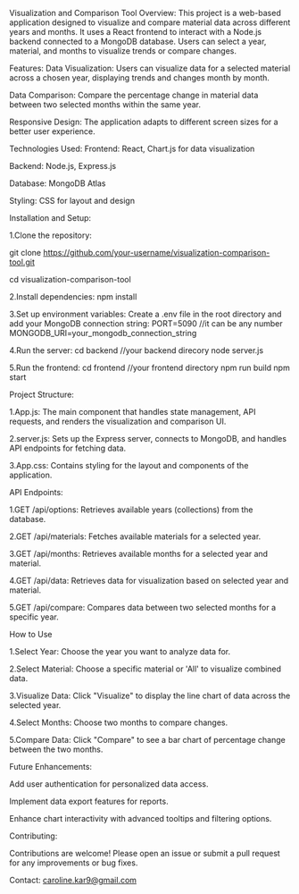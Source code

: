 Visualization and Comparison Tool
Overview:
This project is a web-based application designed to visualize and compare material data across different years and months. It uses a React frontend to interact with a Node.js backend connected to a MongoDB database. Users can select a year, material, and months to visualize trends or compare changes.


Features:
Data Visualization: Users can visualize data for a selected material across a chosen year, displaying trends and changes month by month.

Data Comparison: Compare the percentage change in material data between two selected months within the same year.

Responsive Design: The application adapts to different screen sizes for a better user experience.


Technologies Used:
Frontend: React, Chart.js for data visualization

Backend: Node.js, Express.js

Database: MongoDB Atlas

Styling: CSS for layout and design


Installation and Setup:

1.Clone the repository:

git clone https://github.com/your-username/visualization-comparison-tool.git

cd visualization-comparison-tool


2.Install dependencies:
npm install


3.Set up environment variables:
Create a .env file in the root directory and add your MongoDB connection string:
PORT=5090 //it can be any number 
MONGODB_URI=your_mongodb_connection_string


4.Run the server:
cd backend //your backend direcory
node server.js


5.Run the frontend:
cd frontend //your frontend directory
npm run build
npm start


Project Structure:

1.App.js: The main component that handles state management, API requests, and renders the visualization and comparison UI.

2.server.js: Sets up the Express server, connects to MongoDB, and handles API endpoints for fetching data.

3.App.css: Contains styling for the layout and components of the application.


API Endpoints:

1.GET /api/options: Retrieves available years (collections) from the database.

2.GET /api/materials: Fetches available materials for a selected year.

3.GET /api/months: Retrieves available months for a selected year and material.

4.GET /api/data: Retrieves data for visualization based on selected year and material.

5.GET /api/compare: Compares data between two selected months for a specific year.


How to Use

1.Select Year: Choose the year you want to analyze data for.

2.Select Material: Choose a specific material or 'All' to visualize combined data.

3.Visualize Data: Click "Visualize" to display the line chart of data across the selected year.

4.Select Months: Choose two months to compare changes.

5.Compare Data: Click "Compare" to see a bar chart of percentage change between the two months.


Future Enhancements:

Add user authentication for personalized data access.

Implement data export features for reports.

Enhance chart interactivity with advanced tooltips and filtering options.


Contributing:

Contributions are welcome! Please open an issue or submit a pull request for any improvements or bug fixes.

Contact: caroline.kar9@gmail.com


